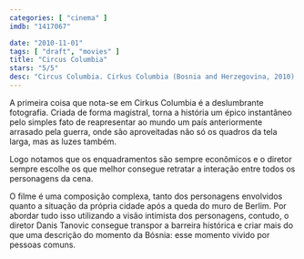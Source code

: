 ```yaml
---
categories: [ "cinema" ]
imdb: "1417067"

date: "2010-11-01"
tags: [ "draft", "movies" ]
title: "Circus Columbia"
stars: "5/5"
desc: "Circus Columbia. Cirkus Columbia (Bosnia and Herzegovina, 2010). Dirigido por Danis Tanovic. Escrito por Ivica Djikic, Danis Tanovic. Com Predrag Manojlovic, Mira Furlan, Boris Ler, Jelena Stupljanin, Milan Strljic, Mario Knezovic, Svetislav Goncic, Almir Mehic, Mirza Tanovic."
---
```

A primeira coisa que nota-se em Cirkus Columbia é a deslumbrante fotografia. Criada de forma magistral, torna a história um épico instantâneo pelo simples fato de reapresentar ao mundo um país anteriormente arrasado pela guerra, onde são aproveitadas não só os quadros da tela larga, mas as luzes também.

Logo notamos que os enquadramentos são sempre econômicos e o diretor sempre escolhe os que melhor consegue retratar a interação entre todos os personagens da cena.

O filme é uma composição complexa, tanto dos personagens envolvidos quanto a situação da própria cidade após a queda do muro de Berlim. Por abordar tudo isso utilizando a visão intimista dos personagens, contudo, o diretor Danis Tanovic consegue transpor a barreira histórica e criar mais do que uma descrição do momento da Bósnia: esse momento vivido por pessoas comuns.
